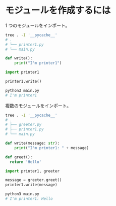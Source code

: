 # モジュールを作成するには

1 つのモジュールをインポート。

```bash
tree . -I '__pycache__'
# .
# └── printer1.py
# └── main.py
```

```python:printer1.py
def write():
    print("I'm printer1")
```

```python:main.py
import printer1

printer1.write()
```

```bash
python3 main.py 
# I'm printer1
```

複数のモジュールをインポート。

```bash
tree . -I '__pycache__'
# .
# ├── greeter.py
# ├── printer1.py
# └── main.py
```

```python:printer1.py
def write(message: str):
    print("I'm printer1: " + message)
```

```python:greeter.py
def greet():
  return 'Hello'
```

```python:main.py
import printer1, greeter

message = greeter.greet()
printer1.write(message)
```

```bash
python3 main.py 
# I'm printer1: Hello
```
